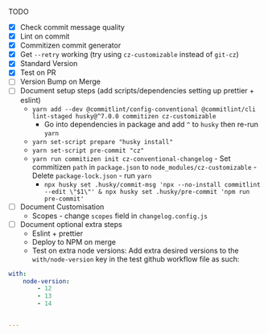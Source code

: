 TODO

- [x] Check commit message quality
- [x] Lint on commit
- [x] Commitizen commit generator
- [x] Get `--retry` working (try using `cz-customizable` instead of `git-cz`)
- [x] Standard Version
- [x] Test on PR
- [ ] Version Bump on Merge
- [ ] Document setup steps (add scripts/dependencies setting up prettier + eslint)
  - `yarn add --dev @commitlint/config-conventional @commitlint/cli lint-staged husky@^7.0.0 commitizen cz-customizable`
    - Go into dependencies in package and add `^` to `husky` then re-run `yarn`
  - `yarn set-script prepare "husky install"`
  - `yarn set-script pre-commit "cz"`
  - `yarn run commitizen init cz-conventional-changelog` - Set commitizen `path` in `package.json` to `node_modules/cz-customizable` - Delete `package-lock.json` - run `yarn`
    - `npx husky set .husky/commit-msg 'npx --no-install commitlint --edit \"$1\"' & npx husky set .husky/pre-commit 'npm run pre-commit'`
- [ ] Document Customisation
  - Scopes - change `scopes` field in `changelog.config.js`
- [ ] Document optional extra steps
  - Eslint + prettier
  - Deploy to NPM on merge
  - Test on extra node versions: Add extra desired versions to the `with/node-version` key in the test github workflow file as such:

```yaml
with:
	node-version:
		- 12
		- 13
		- 14


---
```
